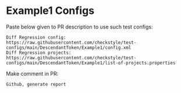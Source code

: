 # Example1 Configs
Paste below given to PR description to use such test configs:
```
Diff Regression config: https://raw.githubusercontent.com/checkstyle/test-configs/main/DescendantToken/Example1/config.xml
Diff Regression projects: https://raw.githubusercontent.com/checkstyle/test-configs/main/DescendantToken/Example1/list-of-projects.properties
```
Make comment in PR:
```
Github, generate report
```

